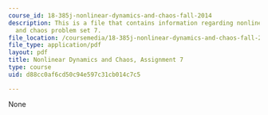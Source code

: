```yaml
---
course_id: 18-385j-nonlinear-dynamics-and-chaos-fall-2014
description: This is a file that contains information regarding nonlinear dynamics
  and chaos problem set 7.
file_location: /coursemedia/18-385j-nonlinear-dynamics-and-chaos-fall-2014/d88cc0af6cd50c94e597c31cb014c7c5_MIT18_385JF14_Pset7.pdf
file_type: application/pdf
layout: pdf
title: Nonlinear Dynamics and Chaos, Assignment 7
type: course
uid: d88cc0af6cd50c94e597c31cb014c7c5

---
```

None